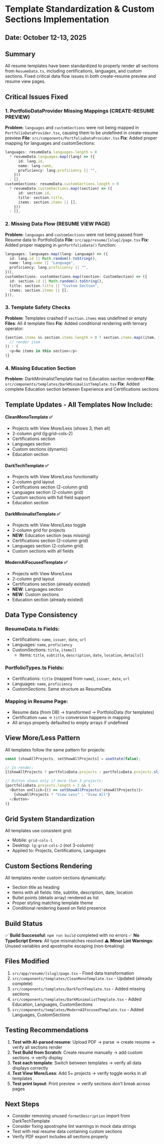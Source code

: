 # Template Standardization & Custom Sections Implementation

## Date: October 12-13, 2025

## Summary
All resume templates have been standardized to properly render all sections from `ResumeData.ts`, including certifications, languages, and custom sections. Fixed critical data flow issues in both create-resume preview and resume view pages.

## Critical Issues Fixed

### 1. PortfolioDataProvider Missing Mappings (CREATE-RESUME PREVIEW)
**Problem**: `languages` and `customSections` were not being mapped in `PortfolioDataProvider.tsx`, causing them to be undefined in create-resume preview
**File**: `src/components/PortfolioDataProvider.tsx`
**Fix**: Added proper mapping for languages and customSections:
```typescript
languages: resumeData.languages.length > 0
  ? resumeData.languages.map((lang) => ({
      id: lang.id,
      name: lang.name,
      proficiency: lang.proficiency || "",
    }))
  : [],
customSections: resumeData.customSections.length > 0
  ? resumeData.customSections.map((section) => ({
      id: section.id,
      title: section.title,
      items: section.items || [],
    }))
  : [],
```

### 2. Missing Data Flow (RESUME VIEW PAGE)
**Problem**: `languages` and `customSections` were not being passed from Resume data to PortfolioData
**File**: `src/app/resume/[slug]/page.tsx`
**Fix**: Added proper mapping in `getPortfolioData()` function:
```typescript
languages: languages.map((lang: Language) => ({
  id: lang.id || Math.random().toString(),
  name: lang.name || "Language",
  proficiency: lang.proficiency || "",
})),
customSections: customSections.map((section: CustomSection) => ({
  id: section.id || Math.random().toString(),
  title: section.title || "Custom Section",
  items: section.items || [],
})),
```

### 3. Template Safety Checks
**Problem**: Templates crashed if `section.items` was undefined or empty
**Files**: All 4 template files
**Fix**: Added conditional rendering with ternary operator:
```typescript
{section.items && section.items.length > 0 ? section.items.map((item, idx) => (
  // render item
)) : (
  <p>No items in this section</p>
)}
```

### 4. Missing Education Section
**Problem**: DarkMinimalistTemplate had no Education section rendered
**File**: `src/components/templates/DarkMinimalistTemplate.tsx`
**Fix**: Added complete Education section between Experience and Certifications sections

## Template Updates - All Templates Now Include:

#### CleanMonoTemplate ✅
- Projects with View More/Less (shows 3, then all)
- 2-column grid (lg:grid-cols-2)
- Certifications section
- Languages section
- Custom sections (dynamic)
- Education section

#### DarkTechTemplate ✅
- Projects with View More/Less functionality
- 2-column grid layout
- Certifications section (2-column grid)
- Languages section (2-column grid)
- Custom sections with full field support
- Education section

#### DarkMinimalistTemplate ✅
- Projects with View More/Less toggle
- 2-column grid for projects
- **NEW**: Education section (was missing)
- Certifications section (2-column grid)
- Languages section (2-column grid)
- Custom sections with all fields

#### ModernAIFocusedTemplate ✅
- Projects with View More/Less
- 2-column grid layout
- Certifications section (already existed)
- **NEW**: Languages section
- **NEW**: Custom sections
- Education section (already existed)

## Data Type Consistency

### ResumeData.ts Fields:
- Certifications: `name`, `issuer`, `date`, `url`
- Languages: `name`, `proficiency`
- CustomSections: `title`, `items[]`
  - Items: `title`, `subtitle`, `description`, `date`, `location`, `details[]`

### PortfolioTypes.ts Fields:
- Certifications: `title` (mapped from `name`), `issuer`, `date`, `url`
- Languages: `name`, `proficiency`
- CustomSections: Same structure as ResumeData

### Mapping in Resume Page:
- Resume data (from DB) → transformed → PortfolioData (for templates)
- Certification `name` → `title` conversion happens in mapping
- All arrays properly defaulted to empty arrays if undefined

## View More/Less Pattern

All templates follow the same pattern for projects:
```typescript
const [showAllProjects, setShowAllProjects] = useState(false);

// In render:
{(showAllProjects ? portfolioData.projects : portfolioData.projects.slice(0, 3)).map(...)}

// Button shows only if more than 3 projects:
{portfolioData.projects.length > 3 && (
  <Button onClick={() => setShowAllProjects(!showAllProjects)}>
    {showAllProjects ? "View Less" : "View All"}
  </Button>
)}
```

## Grid System Standardization

All templates use consistent grid:
- Mobile: `grid-cols-1`
- Desktop: `lg:grid-cols-2` (not 3-column)
- Applied to: Projects, Certifications, Languages

## Custom Sections Rendering

All templates render custom sections dynamically:
- Section title as heading
- Items with all fields: title, subtitle, description, date, location
- Bullet points (details array) rendered as list
- Proper styling matching template theme
- Conditional rendering based on field presence

## Build Status

✅ **Build Successful**: `npm run build` completed with no errors
✅ **No TypeScript Errors**: All type mismatches resolved
⚠️ **Minor Lint Warnings**: Unused variables and apostrophe escaping (non-breaking)

## Files Modified

1. `src/app/resume/[slug]/page.tsx` - Fixed data transformation
2. `src/components/templates/CleanMonoTemplate.tsx` - Updated (already complete)
3. `src/components/templates/DarkTechTemplate.tsx` - Added missing sections
4. `src/components/templates/DarkMinimalistTemplate.tsx` - Added Education, Languages, CustomSections
5. `src/components/templates/ModernAIFocusedTemplate.tsx` - Added Languages, CustomSections

## Testing Recommendations

1. **Test with AI-parsed resume**: Upload PDF → parse → create resume → verify all sections render
2. **Test Build from Scratch**: Create resume manually → add custom sections → verify display
3. **Test each template**: Switch between templates → verify all data displays correctly
4. **Test View More/Less**: Add 5+ projects → verify toggle works in all templates
5. **Test print layout**: Print preview → verify sections don't break across pages

## Next Steps

- Consider removing unused `formatDescription` import from DarkTechTemplate
- Consider fixing apostrophe lint warnings in mock data strings
- Test with real resume data containing custom sections
- Verify PDF export includes all sections properly
